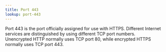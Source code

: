 ```yaml
---
title: Port 443
lookup: port-443
---
```

Port 443 is the port officially assigned for use with HTTPS. Different Internet services are distinguished by using different TCP port numbers. Unencrypted HTTP normally uses TCP port 80, while encrypted HTTPS normally uses TCP port 443. 